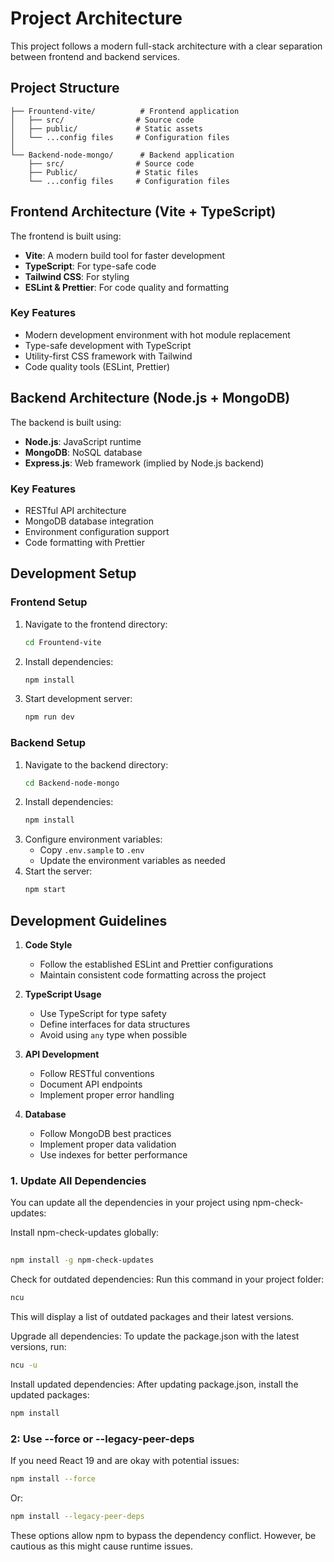 # Project Architecture

This project follows a modern full-stack architecture with a clear separation between frontend and backend services.

## Project Structure

```
├── Frountend-vite/          # Frontend application
│   ├── src/                # Source code
│   ├── public/             # Static assets
│   └── ...config files     # Configuration files
│
└── Backend-node-mongo/      # Backend application
    ├── src/                # Source code
    ├── Public/             # Static files
    └── ...config files     # Configuration files
```

## Frontend Architecture (Vite + TypeScript)

The frontend is built using:
- **Vite**: A modern build tool for faster development
- **TypeScript**: For type-safe code
- **Tailwind CSS**: For styling
- **ESLint & Prettier**: For code quality and formatting

### Key Features
- Modern development environment with hot module replacement
- Type-safe development with TypeScript
- Utility-first CSS framework with Tailwind
- Code quality tools (ESLint, Prettier)

## Backend Architecture (Node.js + MongoDB)

The backend is built using:
- **Node.js**: JavaScript runtime
- **MongoDB**: NoSQL database
- **Express.js**: Web framework (implied by Node.js backend)

### Key Features
- RESTful API architecture
- MongoDB database integration
- Environment configuration support
- Code formatting with Prettier

## Development Setup

### Frontend Setup
1. Navigate to the frontend directory:
   ```bash
   cd Frountend-vite
   ```
2. Install dependencies:
   ```bash
   npm install
   ```
3. Start development server:
   ```bash
   npm run dev
   ```

### Backend Setup
1. Navigate to the backend directory:
   ```bash
   cd Backend-node-mongo
   ```
2. Install dependencies:
   ```bash
   npm install
   ```
3. Configure environment variables:
   - Copy `.env.sample` to `.env`
   - Update the environment variables as needed
4. Start the server:
   ```bash
   npm start
   ```

## Development Guidelines

1. **Code Style**
   - Follow the established ESLint and Prettier configurations
   - Maintain consistent code formatting across the project

2. **TypeScript Usage**
   - Use TypeScript for type safety
   - Define interfaces for data structures
   - Avoid using `any` type when possible

3. **API Development**
   - Follow RESTful conventions
   - Document API endpoints
   - Implement proper error handling

4. **Database**
   - Follow MongoDB best practices
   - Implement proper data validation
   - Use indexes for better performance



### 1. Update All Dependencies
You can update all the dependencies in your project using npm-check-updates:

Install npm-check-updates globally:

```bash
 
npm install -g npm-check-updates
```
Check for outdated dependencies: Run this command in your project folder:

```bash
ncu
```
This will display a list of outdated packages and their latest versions.



Upgrade all dependencies: To update the package.json with the latest versions, run:
```bash
ncu -u
````

Install updated dependencies: After updating package.json, install the updated packages:
```bash
npm install
```

### 2: Use --force or --legacy-peer-deps
If you need React 19 and are okay with potential issues:
```bash
npm install --force
```
Or:
```bash
npm install --legacy-peer-deps
```
These options allow npm to bypass the dependency conflict. However, be cautious as this might cause runtime issues.
